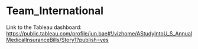 # Team_International

Link to the Tableau dashboard: https://public.tableau.com/profile/jun.bae#!/vizhome/AStudyIntoU_S_AnnualMedicalInsuranceBills/Story1?publish=yes
